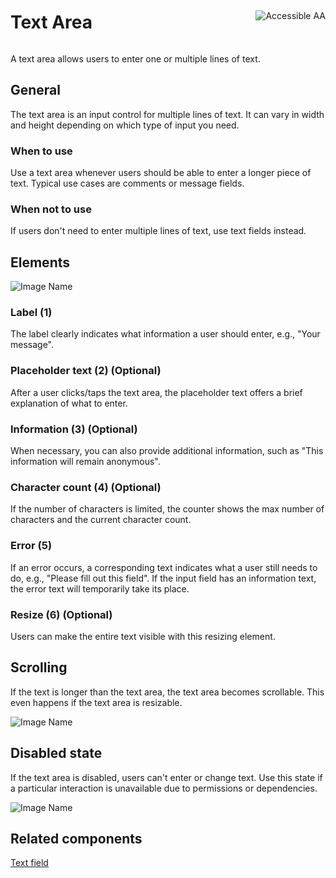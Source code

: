 <div style="display: inline-flex; align-items: center; justify-content: space-between; width: 100%;">
    <h1>Text Area</h1>
    <img src="assets/aa.png" alt="Accessible AA" />
</div>

A text area allows users to enter one or multiple lines of text.

## General

The text area is an input control for multiple lines of text. It can vary in width and height depending on which type of input you need.

### When to use

Use a text area whenever users should be able to enter a longer piece of text. Typical use cases are comments or message fields.

### When not to use

If users don't need to enter multiple lines of text, use text fields instead.

## Elements

![Image Name](assets/3_components/text-area/text_area_elements_poked.png)

### Label (1)

The label clearly indicates what information a user should enter, e.g., "Your message".

### Placeholder text (2) (Optional)

After a user clicks/taps the text area, the placeholder text offers a brief explanation of what to enter.

### Information (3) (Optional)

When necessary, you can also provide additional information, such as "This information will remain anonymous".

### Character count (4) (Optional)

If the number of characters is limited, the counter shows the max number of characters and the current character count.

### Error (5)

If an error occurs, a corresponding text indicates what a user still needs to do, e.g., "Please fill out this field". If the input field has an information text, the error text will temporarily take its place.

### Resize (6) (Optional)

Users can make the entire text visible with this resizing element.

## Scrolling

If the text is longer than the text area, the text area becomes scrollable. This even happens if the text area is resizable.

![Image Name](assets/3_components/text-area/text_area_scrolling.png)

## Disabled state

If the text area is disabled, users can't enter or change text. Use this state if a particular interaction is unavailable due to permissions or dependencies.

![Image Name](assets/3_components/text-area/text_area_disabled.png)

## Related components

<a href="?path=/usage/components-text-field--standard">Text field</a>